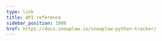 ```yaml
---
type: link
title: API reference
sidebar_position: 1000
href: https://docs.snowplow.io/snowplow-python-tracker/
---
```

